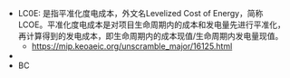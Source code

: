 - LC0E: 是指平准化度电成本，外文名Levelized Cost of Energy，简称LCOE。平准化度电成本是对项目生命周期内的成本和发电量先进行平准化，再计算得到的发电成本，即生命周期内的成本现值/生命周期内发电量现值。
	- https://mip.keoaeic.org/unscramble_major/16125.html
-
- BC